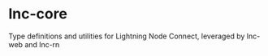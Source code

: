 # lnc-core
Type definitions and utilities for Lightning Node Connect, leveraged by lnc-web and lnc-rn
